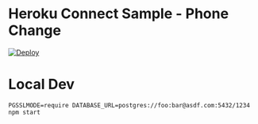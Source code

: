 # Heroku Connect Sample - Phone Change

[![Deploy](https://www.herokucdn.com/deploy/button.png)](https://heroku.com/deploy?template=https://github.com/delta-tango/heroku-connect-phone-change)

# Local Dev

    PGSSLMODE=require DATABASE_URL=postgres://foo:bar@asdf.com:5432/1234 npm start
